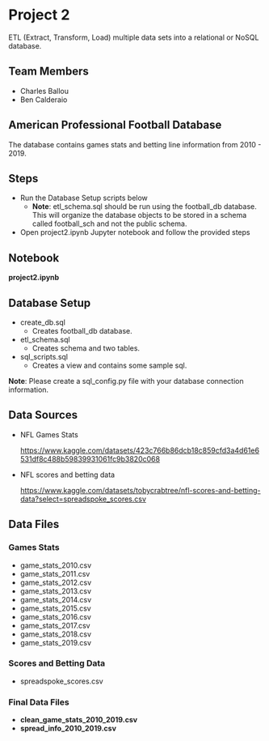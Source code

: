 # Project 2 
ETL (Extract, Transform, Load) multiple data sets into a relational or NoSQL database.

## Team Members
* Charles Ballou
* Ben Calderaio

## American Professional Football Database
The database contains games stats and betting line information from 2010 - 2019.

## Steps
* Run the Database Setup scripts below
    * **Note**: etl_schema.sql should be run using the football_db database.  This will organize the database objects to be stored in a schema called football_sch and not the public schema. 
* Open project2.ipynb Jupyter notebook and follow the provided steps
## Notebook
**project2.ipynb**

## Database Setup
* create_db.sql
    * Creates football_db database.
* etl_schema.sql
    * Creates schema and two tables.
* sql_scripts.sql
    * Creates a view and contains some sample sql.

**Note**: Please create a sql_config.py file with your database connection information.

## Data Sources
* NFL Games Stats
    
    https://www.kaggle.com/datasets/423c766b86dcb18c859cfd3a4d61e6531df8c488b59839931061fc9b3820c068
* NFL scores and betting data
    
    https://www.kaggle.com/datasets/tobycrabtree/nfl-scores-and-betting-data?select=spreadspoke_scores.csv

## Data Files
### Games Stats
* game_stats_2010.csv
* game_stats_2011.csv
* game_stats_2012.csv
* game_stats_2013.csv
* game_stats_2014.csv
* game_stats_2015.csv
* game_stats_2016.csv
* game_stats_2017.csv
* game_stats_2018.csv
* game_stats_2019.csv

### Scores and Betting Data
* spreadspoke_scores.csv

### Final Data Files
* **clean_game_stats_2010_2019.csv**
* **spread_info_2010_2019.csv**